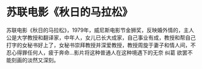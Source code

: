 # 苏联电影《秋日的马拉松》

苏联电影《秋日的马拉松》，1979年，威尼斯电影节金狮奖，反映婚外情的，主人公是大学教授和翻译家，中年人，女儿已长大成家，自己事业有成，教授和帮自己打字的女秘书好上了，女秘书崇拜教授并深爱教授，教授周旋于妻子和情人间，不忍心得罪任何人，疲于奔命…影片将这种普通人在这种境遇下的无奈 纠葛 欲罢不能刻画的淡然又深刻。